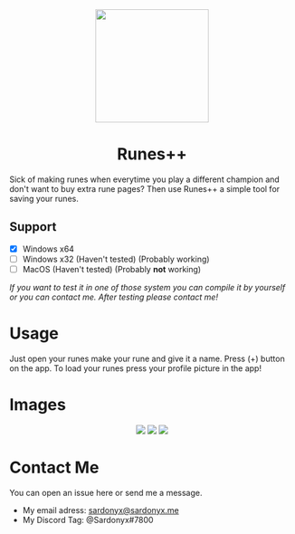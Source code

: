 <div align="center" display="flex" flex-direction="column">
    <a><image src="https://github.com/Sardonyx78/Runes-plus-plus/blob/master/logo/Icon.png" width="200"></a>
    <br />
    <h1>Runes++</h1>
</div>

Sick of making runes when everytime you play a different champion and don't want to buy extra rune pages? Then use Runes++ a simple tool for saving your runes.

## Support
- [x] Windows x64
- [ ] Windows x32 (Haven't tested) (Probably working)
- [ ] MacOS (Haven't tested) (Probably **not** working)

*If you want to test it in one of those system you can compile it by yourself or you can contact me. After testing please contact me!*

# Usage
Just open your runes make your rune and give it a name. Press (+) button on the app. To load your runes press your profile picture in the app!

# Images
<div align="center" display="flex" flex-direction="row">
<a>
    <img src="http://sardonyx.studio/img/😓🦁💀🥰😙💝🤩👾">
</a>
<a>
    <img src="http://sardonyx.studio/img/💝😡🐼❤🙉😐🤒🥵">
</a>
<a>
    <img src="http://sardonyx.studio/img/😀🥳🤡😷🖤😎😫🙂">
</a>
</div>

# Contact Me

You can open an issue here or send me a message.<br>

- My email adress: [sardonyx@sardonyx.me](mailto:sardonyx@sardonyx.me)<br>
- My Discord Tag: @Sardonyx#7800

